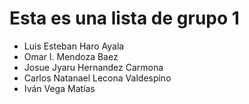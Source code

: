 # Esta es una lista de grupo 1

* Luis Esteban Haro Ayala
* Omar I. Mendoza Baez
* Josue Jyaru Hernandez Carmona
* Carlos Natanael Lecona Valdespino
* Iván Vega Matías
